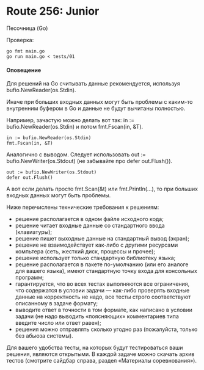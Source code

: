 # Route 256: Junior
Песочница (Go)

Проверка:
````
go fmt main.go
go run main.go < tests/01
````

#### Оповещение

Для решений на Go считывать данные рекомендуется, используя bufio.NewReader(os.Stdin). 

Иначе при больших входных данных могут быть проблемы с каким-то внутренним буфером в Go и данные не будут вычитаны полностью. 

Например, зачастую можно делать вот так: in := bufio.NewReader(os.Stdin) и потом fmt.Fscan(in, &T).
````
in := bufio.NewReader(os.Stdin)
fmt.Fscan(in, &T)
````
Аналогично с выводом. Следует использовать out := bufio.NewWriter(os.Stdout) (не забывайте про defer out.Flush()).
````
out := bufio.NewWriter(os.Stdout)
defer out.Flush()
````
А вот если делать просто fmt.Scan(&t) или fmt.Println(...), то при больших входных данных могут быть проблемы.

Ниже перечислены технические требования к решениям:

- решение располагается в одном файле исходного кода;
- решение читает входные данные со стандартного ввода (клавиатуры);
- решение пишет выходные данные на стандартный вывод (экран);
- решение не взаимодействует как-либо с другими ресурсами компьтера (сеть, жесткий диск, процессы и прочее);
- решение использует только стандартную библиотеку языка;
- решение располагается в пакете по-умолчанию (или его аналоге для вашего языка), имеют стандартную точку входа для консольных программ;
- гарантируется, что во всех тестах выполняются все ограничения, что содержатся в условии задачи — как-либо проверять входные данные на корректность не надо, все тесты строго соответствуют описанному в задаче формату;
- выводите ответ в точности в том формате, как написано в условии задачи (не надо выводить «поясняющих» комментариев типа введите число или ответ равен);
- решения можно отправлять сколько угодно раз (пожалуйста, только без абьюза системы). 

Для вашего удобства тесты, на которых будут тестироваться ваши решения, являются открытыми. В каждой задаче можно скачать архив тестов (смотрите сайдбар справа, раздел «Материалы соревнования»).
